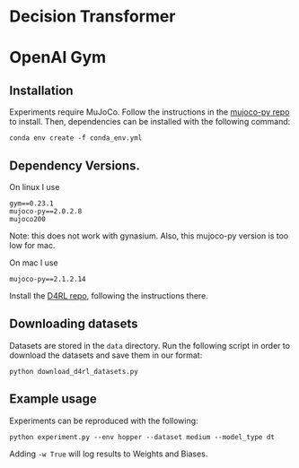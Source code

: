 # Decision Transformer

# OpenAI Gym

## Installation

Experiments require MuJoCo.
Follow the instructions in the [mujoco-py repo](https://github.com/openai/mujoco-py) to install.
Then, dependencies can be installed with the following command:

```
conda env create -f conda_env.yml
```

## Dependency Versions.

On linux I use

```
gym==0.23.1
mujoco-py==2.0.2.8
mujoco200
```

Note: this does not work with gynasium. Also, this mujoco-py version is too low for mac.

On mac I use
```
mujoco-py==2.1.2.14
```

Install the [D4RL repo](https://github.com/rail-berkeley/d4rl), following the instructions there.

## Downloading datasets

Datasets are stored in the `data` directory. Run the following script in order to download the datasets and save them in our format:

```
python download_d4rl_datasets.py
```

## Example usage

Experiments can be reproduced with the following:

```
python experiment.py --env hopper --dataset medium --model_type dt
```

Adding `-w True` will log results to Weights and Biases.
